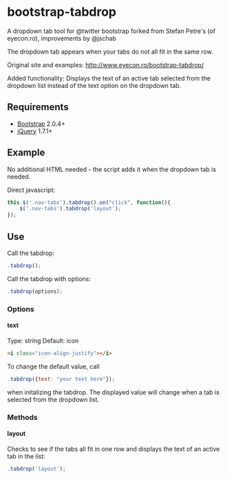 bootstrap-tabdrop
=================

A dropdown tab tool for @twitter bootstrap forked from Stefan Petre's (of eyecon.ro), improvements by @jschab

The dropdown tab appears when your tabs do not all fit in the same row.

Original site and examples: http://www.eyecon.ro/bootstrap-tabdrop/ 

Added functionality: Displays the text of an active tab selected from the dropdown list instead of the text option on the dropdown tab.

## Requirements

* [Bootstrap](http://twitter.github.com/bootstrap/) 2.0.4+
* [jQuery](http://jquery.com/) 1.7.1+

## Example

No additional HTML needed - the script adds it when the dropdown tab is needed.

Direct javascript:
```javascript
this.$('.nav-tabs').tabdrop().on("click", function(){
    $('.nav-tabs').tabdrop('layout');
});
```

## Use

Call the tabdrop:
```javascript
.tabdrop();
```

Call the tabdrop with options:
```javascript
.tabdrop(options);
```

### Options

#### text 
Type: string
Default: icon 
```html
<i class="icon-align-justify"></i>
```
To change the default value, call
```javascript
.tabdrop({text: "your text here"});
```
when initalizing the tabdrop. The displayed value will change when a tab is selected from the dropdown list.

### Methods

#### layout 

Checks to see if the tabs all fit in one row and displays the text of an active tab in the list:
```javascript
.tabdrop('layout');
```
